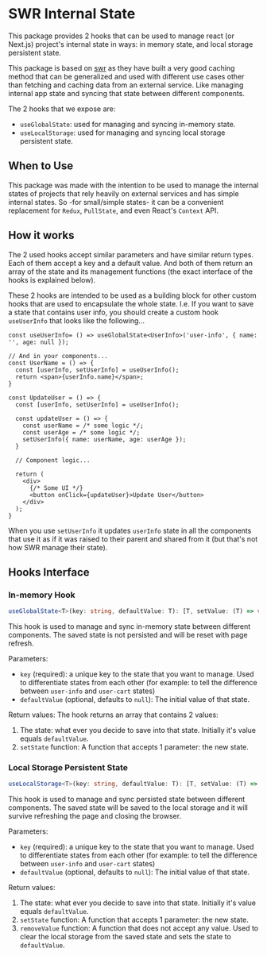 # SWR Internal State
This package provides 2 hooks that can be used to manage react (or Next.js) project's internal state in ways: in memory state, and local storage persistent state.

This package is based on [swr](https://swr.vercel.app/) as they have built a very good caching method that can be generalized and used with different use cases other than fetching and caching data from an external service. Like managing internal app state and syncing that state between different components.

The 2 hooks that we expose are:
- `useGlobalState`: used for managing and syncing in-memory state.
- `useLocalStorage`: used for managing and syncing local storage persistent state.

## When to Use
This package was made with the intention to be used to manage the internal states of projects that rely heavily on external services and has simple internal states. So -for small/simple states- it can be a convenient replacement for `Redux`, `PullState`, and even React's `Context` API.

## How it works
The 2 used hooks accept similar parameters and have similar return types. Each of them accept a key and a default value. And both of them return an array of the state and its management functions (the exact interface of the hooks is explained below).

These 2 hooks are intended to be used as a building block for other custom hooks that are used to encapsulate the whole state.
I.e. If you want to save a state that contains user info, you should create a custom hook `useUserInfo` that looks like the following...
```tsx
const useUserInfo= () => useGlobalState<UserInfo>('user-info', { name: '', age: null });

// And in your components...
const UserName = () => {
  const [userInfo, setUserInfo] = useUserInfo();
  return <span>{userInfo.name}</span>;
}

const UpdateUser = () => {
  const [userInfo, setUserInfo] = useUserInfo();

  const updateUser = () => {
    const userName = /* some logic */;
    const userAge = /* some logic */;
    setUserInfo({ name: userName, age: userAge });
  }

  // Component logic...

  return (
    <div>
      {/* Some UI */}
      <button onClick={updateUser}>Update User</button>
    </div>
  );
}

```
When you use `setUserInfo` it updates `userInfo` state in all the components that use it as if it was raised to their parent and shared from it (but that's not how SWR manage their state).

## Hooks Interface

### In-memory Hook
```ts
useGlobalState<T>(key: string, defaultValue: T): [T, setValue: (T) => void]
```

This hook is used to manage and sync in-memory state between different components. The saved state is not persisted and will be reset with page refresh.

Parameters:
- `key` (required): a unique key to the state that you want to manage. Used to differentiate states from each other (for example: to tell the difference between `user-info` and `user-cart` states)
- `defaultValue` (optional, defaults to `null`): The initial value of that state.

Return values:
The hook returns an array that contains 2 values:
1. The state: what ever you decide to save into that state. Initially it's value equals `defaultValue`.
1. `setState` function: A function that accepts 1 parameter: the new state.

### Local Storage Persistent State
```ts
useLocalStorage<T>(key: string, defaultValue: T): [T, setValue: (T) => void, removeValue: () => void]
```

This hook is used to manage and sync persisted state between different components. The saved state will be saved to the local storage and it will survive refreshing the page and closing the browser.

Parameters:
- `key` (required): a unique key to the state that you want to manage. Used to differentiate states from each other (for example: to tell the difference between `user-info` and `user-cart` states)
- `defaultValue` (optional, defaults to `null`): The initial value of that state.

Return values:
1. The state: what ever you decide to save into that state. Initially it's value equals `defaultValue`.
1. `setState` function: A function that accepts 1 parameter: the new state.
1. `removeValue` function: A function that does not accept any value. Used to clear the local storage from the saved state and sets the state to `defaultValue`.
